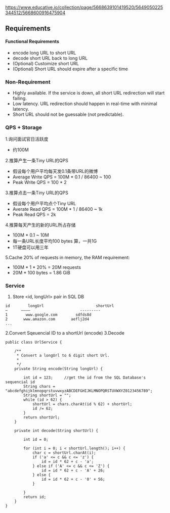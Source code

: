 https://www.educative.io/collection/page/5668639101419520/5649050225344512/5668600916475904


## Requirements

#### Functional Requirements

* encode long URL to short URL
* decode short URL back to long URL
* (Optional) Customize short URL
* (Optional) Short URL should expire after a specific time

### Non-Requirement

* Highly available. If the service is down, all short URL redirection will start failing.
* Low latency. URL redirection should happen in real-time with minimal latency.
* Short URL should not be guessable (not predictable).


### QPS + Storage

1.询问面试官日活跃度
 * 约100M
 
2.推算产生一条Tiny URL的QPS
* 假设每个用户平均每天发0.1条带URL的微博
* Average Write QPS = 100M * 0.1 / 86400 ~ 100
* Peak Write QPS = 100 * 2

3.推算点击一条Tiny URL的QPS
* 假设每个用户平均点个Tiny URL
* Averate Read QPS = 100M * 1 / 86400 ~ 1k
* Peak Read QPS = 2k

4.推算每天产生的新的URL所占存储
* 100M * 0.1 ~ 10M
* 每一条URL长度平均100 bytes 算，一共1G
* 1T硬盘可以用三年

5.Cache 20% of requests in memory, the RAM requirement:
* 100M * 1 * 20% = 20M requests
* 20M * 100 bytes = 1.86 GiB

### Service

1. Store <id, longUrl> pair in SQL DB
```
id        longUrl                       shortUrl
—      ————                      ---------
1        www.google.com        sdfds8d
2       www.amazon.com       aeflj2d4
...
```

2.Convert Sqeuencial ID to a shortUrl (encode)
3.Decode

```
public class UrlService {

    /**
     * Convert a longUrl to 6 digit short Url.
     *
     */
    private String encode(String longUrl) {

        int id = 123;     //get the id from the SQL Database's sequencial id
        String chars = "abcdefghijklmnopqrstuvwxyzABCDEFGHIJKLMNOPQRSTUVWXYZ0123456789";
        String shortUrl = "";
        while (id > 62) {
            shortUrl = chars.charAt(id % 62) + shortUrl;
            id /= 62;
        }
        return shortUrl;
    }

    private int decode(String shortUrl) {

        int id = 0;

        for (int i = 0; i < shortUrl.length(); i++) {
            char c = shortUrl.charAt(i);
            if ('a' <= c && c <= 'z') {
                id = id * 62 + c - 'a';
            } else if ('A' <= c && c <= 'Z') {
                id = id * 62 + c - 'A' + 26;
            } else {
                id = id * 62 + c - '0' + 56;
            }

        }
        return id;
    }
}
```
